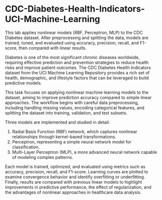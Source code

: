 # CDC-Diabetes-Health-Indicators-UCI-Machine-Learning
This lab applies nonlinear models (RBF, Perceptron, MLP) to the CDC Diabetes dataset. After preprocessing and splitting the data, models are trained, tuned, and evaluated using accuracy, precision, recall, and F1-score, then compared with linear results.


Diabetes is one of the most significant chronic diseases worldwide, requiring effective prediction and prevention strategies to reduce health risks and improve patient outcomes. The CDC Diabetes Health Indicators dataset from the UCI Machine Learning Repository provides a rich set of health, demographic, and lifestyle factors that can be leveraged to build predictive models.

This task focuses on applying nonlinear machine learning models to the dataset, aiming to improve prediction accuracy compared to simple linear approaches. The workflow begins with careful data preprocessing, including handling missing values, encoding categorical features, and splitting the dataset into training, validation, and test subsets.

Three models are implemented and studied in detail:
1. Radial Basis Function (RBF) network, which captures nonlinear relationships through kernel-based transformations.
2. Perceptron, representing a simple neural network model for classification.
3. Multi-Layer Perceptron (MLP), a more advanced neural network capable of modeling complex patterns.

Each model is trained, optimized, and evaluated using metrics such as accuracy, precision, recall, and F1-score. Learning curves are plotted to examine convergence behavior and identify overfitting or underfitting. Finally, results are compared with previous linear models to highlight improvements in predictive performance, the effect of regularization, and the advantages of nonlinear approaches in healthcare data analysis.
